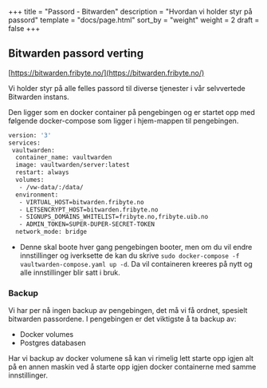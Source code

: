 +++
title = "Passord - Bitwarden"
description = "Hvordan vi holder styr på passord"
template = "docs/page.html"
sort_by = "weight"
weight = 2
draft = false
+++

## Bitwarden passord verting

[https://bitwarden.fribyte.no/](https://bitwarden.fribyte.no/)

Vi holder styr på alle felles passord til diverse tjenester i vår selvvertede
Bitwarden instans.

Den ligger som en docker container på pengebingen og er startet opp med følgende
docker-compose som ligger i hjem-mappen til pengebingen.

```sh
version: '3'
services:
 vaultwarden:
  container_name: vaultwarden
  image: vaultwarden/server:latest
  restart: always
  volumes:
   - /vw-data/:/data/
  environment:
   - VIRTUAL_HOST=bitwarden.fribyte.no
   - LETSENCRYPT_HOST=bitwarden.fribyte.no
   - SIGNUPS_DOMAINS_WHITELIST=fribyte.no,fribyte.uib.no
   - ADMIN_TOKEN=SUPER-DUPER-SECRET-TOKEN
  network_mode: bridge
```

- Denne skal boote hver gang pengebingen booter, men om du vil endre
  innstillinger og iverksette de kan du skrive
  `sudo docker-compose -f vaultwarden-compose.yaml up -d`. Da vil containeren
  kreeres på nytt og alle innstillinger blir satt i bruk.

### Backup

Vi har per nå ingen backup av pengebingen, det må vi få ordnet, spesielt
bitwarden passordene. I pengebingen er det viktigste å ta backup av:

- Docker volumes
- Postgres databasen

Har vi backup av docker volumene så kan vi rimelig lett starte opp igjen alt på
en annen maskin ved å starte opp igjen docker containerne med samme
innstillinger.
